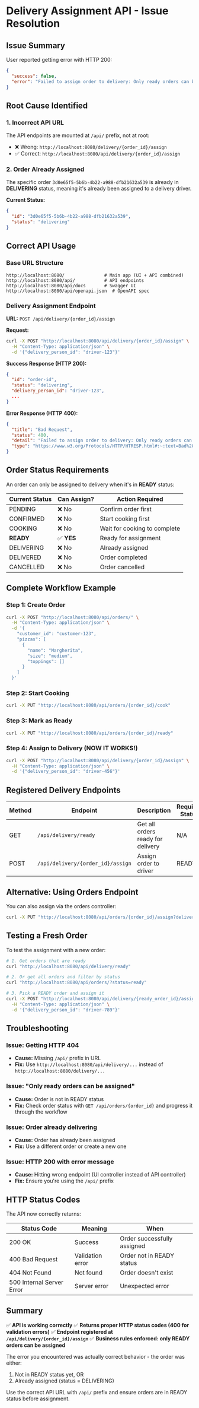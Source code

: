# Delivery Assignment API - Issue Resolution

## Issue Summary

User reported getting error with HTTP 200:

```json
{
  "success": false,
  "error": "Failed to assign order to delivery: Only ready orders can be assigned to delivery"
}
```

## Root Cause Identified

### 1. Incorrect API URL

The API endpoints are mounted at `/api/` prefix, not at root:

- ❌ Wrong: `http://localhost:8080/delivery/{order_id}/assign`
- ✅ Correct: `http://localhost:8080/api/delivery/{order_id}/assign`

### 2. Order Already Assigned

The specific order `3d0e65f5-5b6b-4b22-a988-dfb21632a539` is already in **DELIVERING** status, meaning it's already been assigned to a delivery driver.

**Current Status:**

```json
{
  "id": "3d0e65f5-5b6b-4b22-a988-dfb21632a539",
  "status": "delivering"
}
```

## Correct API Usage

### Base URL Structure

```
http://localhost:8080/               # Main app (UI + API combined)
http://localhost:8080/api/           # API endpoints
http://localhost:8080/api/docs       # Swagger UI
http://localhost:8080/api/openapi.json  # OpenAPI spec
```

### Delivery Assignment Endpoint

**URL:** `POST /api/delivery/{order_id}/assign`

**Request:**

```bash
curl -X POST "http://localhost:8080/api/delivery/{order_id}/assign" \
  -H "Content-Type: application/json" \
  -d '{"delivery_person_id": "driver-123"}'
```

**Success Response (HTTP 200):**

```json
{
  "id": "order-id",
  "status": "delivering",
  "delivery_person_id": "driver-123",
  ...
}
```

**Error Response (HTTP 400):**

```json
{
  "title": "Bad Request",
  "status": 400,
  "detail": "Failed to assign order to delivery: Only ready orders can be assigned to delivery",
  "type": "https://www.w3.org/Protocols/HTTP/HTRESP.html#:~:text=Bad%20Request"
}
```

## Order Status Requirements

An order can only be assigned to delivery when it's in **READY** status:

| Current Status | Can Assign? | Action Required              |
| -------------- | ----------- | ---------------------------- |
| PENDING        | ❌ No       | Confirm order first          |
| CONFIRMED      | ❌ No       | Start cooking first          |
| COOKING        | ❌ No       | Wait for cooking to complete |
| **READY**      | ✅ **YES**  | Ready for assignment         |
| DELIVERING     | ❌ No       | Already assigned             |
| DELIVERED      | ❌ No       | Order completed              |
| CANCELLED      | ❌ No       | Order cancelled              |

## Complete Workflow Example

### Step 1: Create Order

```bash
curl -X POST "http://localhost:8080/api/orders/" \
  -H "Content-Type: application/json" \
  -d '{
    "customer_id": "customer-123",
    "pizzas": [
      {
        "name": "Margherita",
        "size": "medium",
        "toppings": []
      }
    ]
  }'
```

### Step 2: Start Cooking

```bash
curl -X PUT "http://localhost:8080/api/orders/{order_id}/cook"
```

### Step 3: Mark as Ready

```bash
curl -X PUT "http://localhost:8080/api/orders/{order_id}/ready"
```

### Step 4: Assign to Delivery (NOW IT WORKS!)

```bash
curl -X POST "http://localhost:8080/api/delivery/{order_id}/assign" \
  -H "Content-Type: application/json" \
  -d '{"delivery_person_id": "driver-456"}'
```

## Registered Delivery Endpoints

| Method | Endpoint                          | Description                       | Required Status |
| ------ | --------------------------------- | --------------------------------- | --------------- |
| GET    | `/api/delivery/ready`             | Get all orders ready for delivery | N/A             |
| POST   | `/api/delivery/{order_id}/assign` | Assign order to driver            | READY           |

## Alternative: Using Orders Endpoint

You can also assign via the orders controller:

```bash
curl -X PUT "http://localhost:8080/api/orders/{order_id}/assign?delivery_person_id=driver-123"
```

## Testing a Fresh Order

To test the assignment with a new order:

```bash
# 1. Get orders that are ready
curl "http://localhost:8080/api/delivery/ready"

# 2. Or get all orders and filter by status
curl "http://localhost:8080/api/orders/?status=ready"

# 3. Pick a READY order and assign it
curl -X POST "http://localhost:8080/api/delivery/{ready_order_id}/assign" \
  -H "Content-Type: application/json" \
  -d '{"delivery_person_id": "driver-789"}'
```

## Troubleshooting

### Issue: Getting HTTP 404

- **Cause:** Missing `/api/` prefix in URL
- **Fix:** Use `http://localhost:8080/api/delivery/...` instead of `http://localhost:8080/delivery/...`

### Issue: "Only ready orders can be assigned"

- **Cause:** Order is not in READY status
- **Fix:** Check order status with `GET /api/orders/{order_id}` and progress it through the workflow

### Issue: Order already delivering

- **Cause:** Order has already been assigned
- **Fix:** Use a different order or create a new one

### Issue: HTTP 200 with error message

- **Cause:** Hitting wrong endpoint (UI controller instead of API controller)
- **Fix:** Ensure you're using the `/api/` prefix

## HTTP Status Codes

The API now correctly returns:

| Status Code               | Meaning          | When                        |
| ------------------------- | ---------------- | --------------------------- |
| 200 OK                    | Success          | Order successfully assigned |
| 400 Bad Request           | Validation error | Order not in READY status   |
| 404 Not Found             | Not found        | Order doesn't exist         |
| 500 Internal Server Error | Server error     | Unexpected error            |

## Summary

✅ **API is working correctly**
✅ **Returns proper HTTP status codes (400 for validation errors)**
✅ **Endpoint registered at `/api/delivery/{order_id}/assign`**
✅ **Business rules enforced: only READY orders can be assigned**

The error you encountered was actually correct behavior - the order was either:

1. Not in READY status yet, OR
2. Already assigned (status = DELIVERING)

Use the correct API URL with `/api/` prefix and ensure orders are in READY status before assignment.
